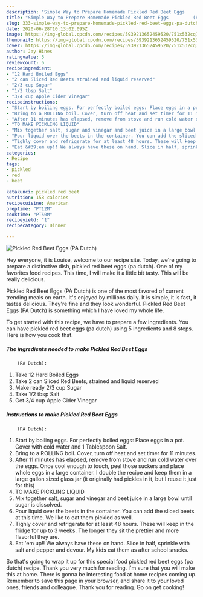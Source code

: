```yaml
---
description: "Simple Way to Prepare Homemade Pickled Red Beet Eggs         (PA Dutch)"
title: "Simple Way to Prepare Homemade Pickled Red Beet Eggs         (PA Dutch)"
slug: 333-simple-way-to-prepare-homemade-pickled-red-beet-eggs-pa-dutch
date: 2020-06-28T10:13:02.095Z
image: https://img-global.cpcdn.com/recipes/5939213652459520/751x532cq70/pickled-red-beet-eggs-pa-dutch-recipe-main-photo.jpg
thumbnail: https://img-global.cpcdn.com/recipes/5939213652459520/751x532cq70/pickled-red-beet-eggs-pa-dutch-recipe-main-photo.jpg
cover: https://img-global.cpcdn.com/recipes/5939213652459520/751x532cq70/pickled-red-beet-eggs-pa-dutch-recipe-main-photo.jpg
author: Jay Hines
ratingvalue: 5
reviewcount: 6
recipeingredient:
- "12 Hard Boiled Eggs"
- "2 can Sliced Red Beets strained and liquid reserved"
- "2/3 cup Sugar"
- "1/2 tbsp Salt"
- "3/4 cup Apple Cider Vinegar"
recipeinstructions:
- "Start by boiling eggs. For perfectly boiled eggs: Place eggs in a pot. Cover with cold water and 1 Tablespoon Salt."
- "Bring to a ROLLING boil. Cover, turn off heat and set timer for 11 minutes."
- "After 11 minutes has elapsed, remove from stove and run cold water over the eggs. Once cool enough to touch, peel those suckers and place whole eggs in a large container. I double the recipe and keep them in a large gallon sized glass jar (it originally had pickles in it, but I reuse it just for this)"
- "TO MAKE PICKLING LIQUID"
- "Mix together salt, sugar and vinegar and beet juice in a large bowl until sugar is dissolved."
- "Pour liquid over the beets in the container. You can add the sliced beets at this time. We like to eat them pickled as well."
- "Tighly cover and refrigerate for at least 48 hours. These will keep in the fridge for up to 3 weeks. The longer they sit the prettier and more flavorful they are."
- "Eat &#39;em up!! We always have these on hand. Slice in half, sprinkle with salt and pepper and devour. My kids eat them as after school snacks."
categories:
- Recipe
tags:
- pickled
- red
- beet

katakunci: pickled red beet 
nutrition: 158 calories
recipecuisine: American
preptime: "PT12M"
cooktime: "PT50M"
recipeyield: "1"
recipecategory: Dinner

---
```



![Pickled Red Beet Eggs
        (PA Dutch)](https://img-global.cpcdn.com/recipes/5939213652459520/751x532cq70/pickled-red-beet-eggs-pa-dutch-recipe-main-photo.jpg)

Hey everyone, it is Louise, welcome to our recipe site. Today, we're going to prepare a distinctive dish, pickled red beet eggs
        (pa dutch). One of my favorites food recipes. This time, I will make it a little bit tasty. This will be really delicious.

Pickled Red Beet Eggs
        (PA Dutch) is one of the most favored of current trending meals on earth. It's enjoyed by millions daily. It is simple, it is fast, it tastes delicious. They're fine and they look wonderful. Pickled Red Beet Eggs
        (PA Dutch) is something which I have loved my whole life.




To get started with this recipe, we have to prepare a few ingredients. You can have pickled red beet eggs
        (pa dutch) using 5 ingredients and 8 steps. Here is how you cook that.

<!--inarticleads1-->

##### The ingredients needed to make Pickled Red Beet Eggs
        (PA Dutch):

1. Take 12 Hard Boiled Eggs
1. Take 2 can Sliced Red Beets, strained and liquid reserved
1. Make ready 2/3 cup Sugar
1. Take 1/2 tbsp Salt
1. Get 3/4 cup Apple Cider Vinegar




<!--inarticleads2-->

##### Instructions to make Pickled Red Beet Eggs
        (PA Dutch):

1. Start by boiling eggs. For perfectly boiled eggs: Place eggs in a pot. Cover with cold water and 1 Tablespoon Salt.
1. Bring to a ROLLING boil. Cover, turn off heat and set timer for 11 minutes.
1. After 11 minutes has elapsed, remove from stove and run cold water over the eggs. Once cool enough to touch, peel those suckers and place whole eggs in a large container. I double the recipe and keep them in a large gallon sized glass jar (it originally had pickles in it, but I reuse it just for this)
1. TO MAKE PICKLING LIQUID
1. Mix together salt, sugar and vinegar and beet juice in a large bowl until sugar is dissolved.
1. Pour liquid over the beets in the container. You can add the sliced beets at this time. We like to eat them pickled as well.
1. Tighly cover and refrigerate for at least 48 hours. These will keep in the fridge for up to 3 weeks. The longer they sit the prettier and more flavorful they are.
1. Eat &#39;em up!! We always have these on hand. Slice in half, sprinkle with salt and pepper and devour. My kids eat them as after school snacks.




So that's going to wrap it up for this special food pickled red beet eggs
        (pa dutch) recipe. Thank you very much for reading. I'm sure that you will make this at home. There is gonna be interesting food at home recipes coming up. Remember to save this page in your browser, and share it to your loved ones, friends and colleague. Thank you for reading. Go on get cooking!
